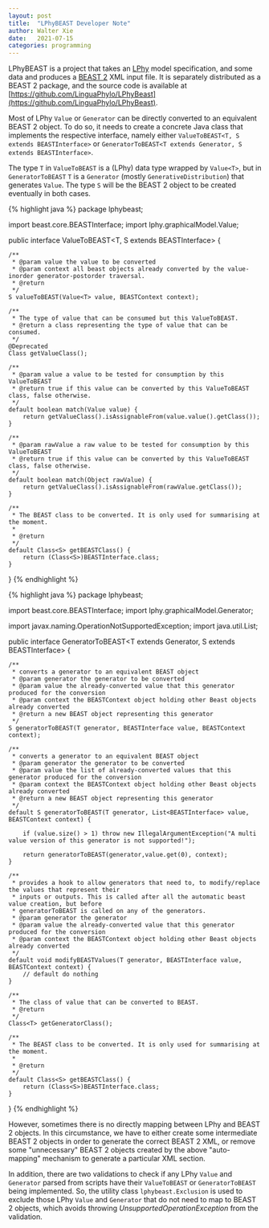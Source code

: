 ```yaml
---
layout: post
title:  "LPhyBEAST Developer Note"
author: Walter Xie
date:   2021-07-15
categories: programming
---
```


LPhyBEAST is a project that takes an [LPhy](https://linguaphylo.github.io) model specification, 
and some data and produces a [BEAST 2](https://www.beast2.org) XML input file. 
It is separately distributed as a BEAST 2 package,
and the source code is available at [https://github.com/LinguaPhylo/LPhyBeast](https://github.com/LinguaPhylo/LPhyBeast).

Most of LPhy `Value` or `Generator` can be directly converted to an equivalent BEAST 2 object. 
To do so, it needs to create a concrete Java class that implements the respective interface, 
namely either `ValueToBEAST<T, S extends BEASTInterface>` 
or `GeneratorToBEAST<T extends Generator, S extends BEASTInterface>`.

The type `T` in `ValueToBEAST` is a (LPhy) data type wrapped by `Value<T>`, 
but in `GeneratorToBEAST` `T` is a `Generator` (mostly `GenerativeDistribution`) that generates `Value`.
The type `S` will be the BEAST 2 object to be created eventually in both cases.


{% highlight java %}
package lphybeast;

import beast.core.BEASTInterface;
import lphy.graphicalModel.Value;

public interface ValueToBEAST<T, S extends BEASTInterface> {

    /**
     * @param value the value to be converted
     * @param context all beast objects already converted by the value-inorder generator-postorder traversal.
     * @return
     */
    S valueToBEAST(Value<T> value, BEASTContext context);

    /**
     * The type of value that can be consumed but this ValueToBEAST.
     * @return a class representing the type of value that can be consumed.
     */
    @Deprecated
    Class getValueClass();

    /**
     * @param value a value to be tested for consumption by this ValueToBEAST
     * @return true if this value can be converted by this ValueToBEAST class, false otherwise.
     */
    default boolean match(Value value) {
        return getValueClass().isAssignableFrom(value.value().getClass());
    }

    /**
     * @param rawValue a raw value to be tested for consumption by this ValueToBEAST
     * @return true if this value can be converted by this ValueToBEAST class, false otherwise.
     */
    default boolean match(Object rawValue) {
        return getValueClass().isAssignableFrom(rawValue.getClass());
    }

    /**
     * The BEAST class to be converted. It is only used for summarising at the moment.
     *
     * @return
     */
    default Class<S> getBEASTClass() {
        return (Class<S>)BEASTInterface.class;
    }
}
{% endhighlight %}


{% highlight java %}
package lphybeast;

import beast.core.BEASTInterface;
import lphy.graphicalModel.Generator;

import javax.naming.OperationNotSupportedException;
import java.util.List;

public interface GeneratorToBEAST<T extends Generator, S extends BEASTInterface> {

    /**
     * converts a generator to an equivalent BEAST object
     * @param generator the generator to be converted
     * @param value the already-converted value that this generator produced for the conversion
     * @param context the BEASTContext object holding other Beast objects already converted
     * @return a new BEAST object representing this generator
     */
    S generatorToBEAST(T generator, BEASTInterface value, BEASTContext context);

    /**
     * converts a generator to an equivalent BEAST object
     * @param generator the generator to be converted
     * @param value the list of already-converted values that this generator produced for the conversion
     * @param context the BEASTContext object holding other Beast objects already converted
     * @return a new BEAST object representing this generator
     */
    default S generatorToBEAST(T generator, List<BEASTInterface> value, BEASTContext context) {

        if (value.size() > 1) throw new IllegalArgumentException("A multi value version of this generator is not supported!");

        return generatorToBEAST(generator,value.get(0), context);
    }

    /**
     * provides a hook to allow generators that need to, to modify/replace the values that represent their
     * inputs or outputs. This is called after all the automatic beast value creation, but before
     * generatorToBEAST is called on any of the generators.
     * @param generator the generator
     * @param value the already-converted value that this generator produced for the conversion
     * @param context the BEASTContext object holding other Beast objects already converted
     */
    default void modifyBEASTValues(T generator, BEASTInterface value, BEASTContext context) {
        // default do nothing
    }

    /**
     * The class of value that can be converted to BEAST.
     * @return
     */
    Class<T> getGeneratorClass();

    /**
     * The BEAST class to be converted. It is only used for summarising at the moment.
     *
     * @return
     */
    default Class<S> getBEASTClass() {
        return (Class<S>)BEASTInterface.class;
    }

}
{% endhighlight %}

However, sometimes there is no directly mapping between LPhy and BEAST 2 objects. 
In this circumstance, we have to either create some intermediate BEAST 2 objects 
in order to generate the correct BEAST 2 XML, 
or remove some "unnecessary" BEAST 2 objects created by the above "auto-mapping" mechanism
to generate a particular XML section.

In addition, there are two validations to check if any LPhy `Value` and `Generator` 
parsed from scripts have their `ValueToBEAST` or `GeneratorToBEAST` being implemented. 
So, the utility class `lphybeast.Exclusion` is used to exclude those LPhy `Value` and `Generator` 
that do not need to map to BEAST 2 objects, 
which avoids throwing _UnsupportedOperationException_ from the validation.

